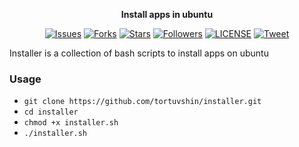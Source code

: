 <p align="center">
	<b>Install apps in ubuntu</b>
</p>

<p align="center">
    <a href="https://github.com/tortuvshin/installer/issues">
        <img src="https://img.shields.io/github/issues/tortuvshin/installer.svg"
            alt="Issues"></a>
     <a href="https://github.com/tortuvshin/installer/fork">
        <img src="https://img.shields.io/github/forks/tortuvshin/installer.svg?style=social&label=Fork"
            alt="Forks"></a>
    <a href="https://github.com/tortuvshin/installer/stargazers">
        <img src="https://img.shields.io/github/stars/tortuvshin/installer.svg?style=social&label=Stars"
            alt="Stars"></a>
    <a href="https://github.com/tortuvshin/">
        <img src="https://img.shields.io/github/followers/tortuvshin.svg?style=social&label=Follow"
            alt="Followers"></a>
    <a href="https://raw.githubusercontent.com/tortuvshin/installer/master/LICENSE">
        <img src="https://img.shields.io/badge/license-MIT-blue.svg"
            alt="LICENSE"></a>
    <a href="https://twitter.com/intent/tweet?text=Wow:&url=%5Bobject%20Object%5D">
        <img src="https://img.shields.io/twitter/url/https/github.com/tortuvshin/installer.svg?style=social"
            alt="Tweet"></a>
</p>

Installer is a collection of bash scripts to install apps on ubuntu

### Usage

- `git clone https://github.com/tortuvshin/installer.git`
- `cd installer`
- `chmod +x installer.sh`
- `./installer.sh`
